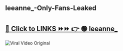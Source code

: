 
 ## leeanne_-Only-Fans-Leaked

# <h2><a href="https://clipsfans.com/leeanne_&ref=git">🔗 Click to LINKS ⏩⏩ 👉 🟢 leeanne_ </a></h2>

<a href="https://clipsfans.com/leeanne_&ref=git" rel="nofollow" data-target="animated-image.originalLink"><img src="https://i.ibb.co.com/xMMVF88/686577567.gif" alt="Viral Video Original" style="max-width: 100%; display: inline-block;" data-target="animated-image.originalImage"></a>
